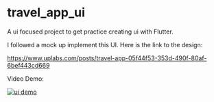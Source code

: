 # travel_app_ui

A ui focused project to get practice creating ui with Flutter.

I followed a mock up implement this UI. Here is the link to the design:

https://www.uplabs.com/posts/travel-app-05f44f53-353d-490f-80af-6bef443cd669

Video Demo:

[![ui demo](https://cdn.loom.com/sessions/thumbnails/8dc7e92a5c694394bb264387f46b9eff-with-play.gif)](https://www.loom.com/share/8dc7e92a5c694394bb264387f46b9eff "ui demo")
